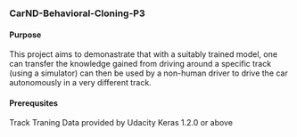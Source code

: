 ### CarND-Behavioral-Cloning-P3

#### Purpose
This project aims to demonastrate that with a suitably trained model, one can transfer the knowledge gained from driving around a specific track (using a simulator) can then be used by a non-human driver to drive the car autonomously in a very different track.

#### Prerequsites
Track Traning Data provided by Udacity
Keras 1.2.0 or above
